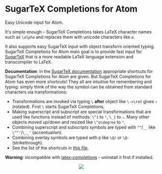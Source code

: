 # SugarTeX Completions for Atom

Easy Unicode input for Atom.

It's simple enough – SugarTeX Completions takes LaTeX character names such as
`\alpha` and replaces them with unicode characters like `α`.

It also supports easy SugarTeX input with object transform oriented typing. SugarTeX Completions for Atom main goal is to provide fast input for [SugarTeX](https://github.com/kiwi0fruit/sugartex) that is a more readable LaTeX language extension and transcompiler to LaTeX.

**Documentation**: in the [SugarTeX documentation](https://github.com/kiwi0fruit/sugartex/blob/master/sugartex.md) appropriate shortcuts for SugarTeX Completions for Atom are given. But SugarTeX Completions for Atom has even more shortcuts! They all are intuitive for remembering and typing: simply think of the way the symbol can be obtained from standard characters via transformations:

* Transformations are invoked via typing `\` **after** object like `\->\rot` gives `↑` (rotated). First `\` starts SugarTeX Completions,
* Making superscript and subscript are special transformations that are used like functions instead of methods: `\^1` to `¹`, `\_1` to `₁`. Many other objects moved up/down and resized like `\^o\degree` to `°`,
* Combining superscript and subscripts symbols are typed with `^^`/`__` like `\^^'`/`\__'` (accentuation).
* Combining overlay symbols are typed with `@` like `\@/` or `\@-` (strikethrough).
* See the list of the shortcuts in [this file](https://github.com/kiwi0fruit/sugartex-completions/blob/master/completions/completions.json).

**Warning**: incompatible with [latex-completions](https://atom.io/packages/latex-completions) - uninstall it first if installed.

<div align="center"><img src="https://raw.githubusercontent.com/kiwi0fruit/atom-sugartex-completions/master/demo.gif" /></div>
